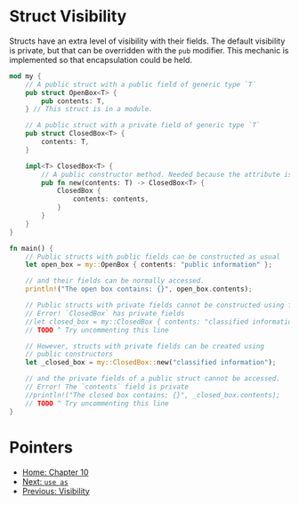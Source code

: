 # Struct Visibility

Structs have an extra level of visibility with their fields. The default visibility is private, but that can be overridden with the `pub` modifier. This mechanic is implemented so that encapsulation could be held.

```rust
mod my {
    // A public struct with a public field of generic type `T`
    pub struct OpenBox<T> {
        pub contents: T,
    } // This struct is in a module.

    // A public struct with a private field of generic type `T`
    pub struct ClosedBox<T> {
        contents: T,
    }

    impl<T> ClosedBox<T> {
        // A public constructor method. Needed because the attribute is private
        pub fn new(contents: T) -> ClosedBox<T> {
            ClosedBox {
                contents: contents,
            }
        }
    }
}

fn main() {
    // Public structs with public fields can be constructed as usual
    let open_box = my::OpenBox { contents: "public information" };

    // and their fields can be normally accessed.
    println!("The open box contains: {}", open_box.contents);

    // Public structs with private fields cannot be constructed using field names.
    // Error! `ClosedBox` has private fields
    //let closed_box = my::ClosedBox { contents: "classified information" };
    // TODO ^ Try uncommenting this line

    // However, structs with private fields can be created using
    // public constructors
    let _closed_box = my::ClosedBox::new("classified information");

    // and the private fields of a public struct cannot be accessed.
    // Error! The `contents` field is private
    //println!("The closed box contains: {}", _closed_box.contents);
    // TODO ^ Try uncommenting this line
}
```

# Pointers
- [Home: Chapter 10](ch10_00_modules.md)
- [Next: `use as`](ch10_03_use_declaration.md)
- [Previous: Visibility](ch10_01_visibility.md)